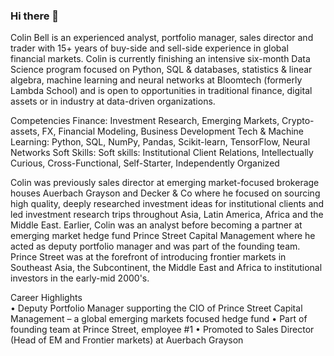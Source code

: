 ### Hi there 👋

Colin Bell is an experienced analyst, portfolio manager, sales director and trader with 15+ years of buy-side and sell-side experience in global financial markets. Colin is currently finishing an intensive six-month Data Science program focused on Python, SQL & databases, statistics & linear algebra, machine learning and neural networks at Bloomtech (formerly Lambda School) and is open to opportunities in traditional finance, digital assets or in industry at data-driven organizations.

Competencies
Finance: Investment Research, Emerging Markets, Crypto-assets, FX, Financial Modeling, Business Development
Tech & Machine Learning: Python, SQL, NumPy, Pandas, Scikit-learn, TensorFlow, Neural Networks
Soft Skills: Soft skills:  Institutional Client Relations, Intellectually Curious, Cross-Functional, Self-Starter, Independently Organized

Colin was previously sales director at emerging market-focused brokerage houses Auerbach Grayson and Decker & Co where he focused on sourcing high quality, deeply researched investment ideas for institutional clients and led investment research trips throughout Asia, Latin America, Africa and the Middle East.  Earlier, Colin was an analyst before becoming a partner at emerging market hedge fund Prince Street Capital Management where he acted as deputy portfolio manager and was part of the founding team.  Prince Street was at the forefront of introducing frontier markets in Southeast Asia, the Subcontinent, the Middle East and Africa to institutional investors in the early-mid 2000's. 

Career Highlights        
•	Deputy Portfolio Manager supporting the CIO of Prince Street Capital Management – a 
  global emerging markets focused hedge fund
• Part of founding team at Prince Street, employee #1
•	Promoted to Sales Director (Head of EM and Frontier markets) at Auerbach Grayson

<!--
Here are some ideas to get you started:

- 🔭 I’m currently working on ...
- 🌱 I’m currently learning ...
- 👯 I’m looking to collaborate on ...
- 🤔 I’m looking for help with ...
- 💬 Ask me about ...
- 📫 How to reach me: ...
- 😄 Pronouns: ...
- ⚡ Fun fact: ...
-->
